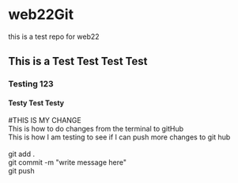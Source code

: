 # web22Git
this is a test repo for web22
## This is a Test Test Test Test
### Testing 123
#### Testy Test Testy

#THIS IS MY CHANGE
<br>This is how to do changes from the terminal to gitHub<br>
This is how I am testing to see if I can push more changes to git hub<br>
<br>git add .
<br>git commit -m "write message here"
<br>git push
